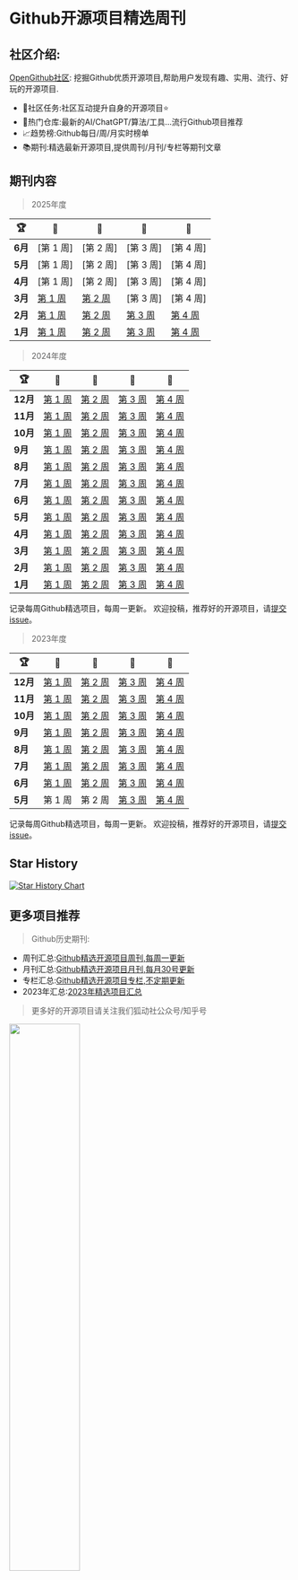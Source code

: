 # Github开源项目精选周刊

## 社区介绍:

[OpenGithub社区](http://open.itc.cn/): 挖掘Github优质开源项目,帮助用户发现有趣、实用、流行、好玩的开源项目.

- 🤝社区任务:社区互动提升自身的开源项目⭐
- 🌋热门仓库:最新的AI/ChatGPT/算法/工具...流行Github项目推荐
- 📈趋势榜:Github每日/周/月实时榜单
- 📚期刊:精选最新开源项目,提供周刊/月刊/专栏等期刊文章



## 期刊内容

> 2025年度

| 🏆      | 🥇                     | 🥈                     | 🥉                     | 🏅                     |
|---------|------------------------|------------------------|------------------------|------------------------|
| **6月**  | [第 1 周] | [第 2 周] | [第 3 周]| [第 4 周]|
| **5月**  | [第 1 周] | [第 2 周] | [第 3 周] | [第 4 周] |
| **4月**  | [第 1 周]| [第 2 周]| [第 3 周]| [第 4 周] |
| **3月**  | [第 1 周](https://github.com/OpenGithubs/github-weekly-rank/blob/main/2025/03/20250310.md) | [第 2 周](https://github.com/OpenGithubs/github-weekly-rank/blob/main/2025/03/20250317.md) | [第 3 周]| [第 4 周] |
| **2月**  | [第 1 周](https://github.com/OpenGithubs/github-weekly-rank/blob/main/2025/02/20250205.md) | [第 2 周](https://github.com/OpenGithubs/github-weekly-rank/blob/main/2025/02/20250210.md) | [第 3 周](https://github.com/OpenGithubs/github-weekly-rank/edit/main/2025/02/20250224.md)| [第 4 周](https://github.com/OpenGithubs/github-weekly-rank/blob/main/2025/03/20250303.md) |
| **1月**  | [第 1 周](https://github.com/OpenGithubs/github-weekly-rank/blob/main/2025/01/20250103.md) | [第 2 周](https://github.com/OpenGithubs/github-weekly-rank/blob/main/2025/01/20250113.md) | [第 3 周](https://github.com/OpenGithubs/github-weekly-rank/blob/main/2025/01/20250120.md)| [第 4 周](https://github.com/OpenGithubs/github-weekly-rank/blob/main/2025/01/20250127.md) |

> 2024年度

| 🏆      | 🥇                     | 🥈                     | 🥉                     | 🏅                     |
|---------|------------------------|------------------------|------------------------|------------------------|
| **12月** | [第 1 周](https://github.com/OpenGithubs/github-weekly-rank/blob/main/2024/12/20241202.md)                  | [第 2 周](https://github.com/OpenGithubs/github-weekly-rank/blob/main/2024/12/20241209.md)                  | [第 3 周](https://github.com/OpenGithubs/github-weekly-rank/blob/main/2024/12/20241216.md)                  | [第 4 周](https://github.com/OpenGithubs/github-weekly-rank/blob/main/2024/12/20241230.md)                  |
| **11月** | [第 1 周](https://github.com/OpenGithubs/github-weekly-rank/blob/main/2024/11/20241104.md)                 | [第 2 周](https://github.com/OpenGithubs/github-weekly-rank/blob/main/2024/11/20241111.md)                  | [第 3 周](https://github.com/OpenGithubs/github-weekly-rank/blob/main/2024/11/20241118.md)                 | [第 4 周](https://github.com/OpenGithubs/github-weekly-rank/blob/main/2024/11/20241129.md)                  |
| **10月** | [第 1 周](https://github.com/OpenGithubs/github-weekly-rank/blob/main/2024/10/20241007.md)                  | [第 2 周](https://github.com/OpenGithubs/github-weekly-rank/blob/main/2024/10/20241014.md)               | [第 3 周](https://github.com/OpenGithubs/github-weekly-rank/blob/main/2024/10/20241021.md)               | [第 4 周](https://github.com/OpenGithubs/github-weekly-rank/blob/main/2024/10/20241028.md)                  |
| **9月**  | [第 1 周](https://github.com/OpenGithubs/github-weekly-rank/blob/main/2024/09/20240909.md) | [第 2 周](https://github.com/OpenGithubs/github-weekly-rank/blob/main/2024/09/20240916.md)  | [第 3 周](https://github.com/OpenGithubs/github-weekly-rank/blob/main/2024/09/20240923.md)                | [第 4 周](https://github.com/OpenGithubs/github-weekly-rank/blob/main/2024/09/20240930.md)               |
| **8月**  | [第 1 周](2024/8月第一周.md) | [第 2 周](2024/8月第二周.md) | [第 3 周](2024/8月第三周.md) | [第 4 周](https://github.com/OpenGithubs/github-weekly-rank/blob/main/2024/08/20240830.md)                |
| **7月**  | [第 1 周](2024/7月第一周.md) | [第 2 周](2024/7月第三周.md) | [第 3 周](2024/7月第三周.md) | [第 4 周](2024/7月第四周.md) |
| **6月**  | [第 1 周](2024/6月第一周.md) | [第 2 周](2024/6月第二周.md) | [第 3 周](2024/6月第三周.md) | [第 4 周](2024/6月第四周.md) |
| **5月**  | [第 1 周](2024/5月第一周.md) | [第 2 周](2024/5月第二周.md) | [第 3 周](2024/5月第三周.md) | [第 4 周](2024/5月第四周.md) |
| **4月**  | [第 1 周](2024/4月第一周.md) | [第 2 周](2024/4月第二周.md) | [第 3 周](2024/4月第三周.md) | [第 4 周](2024/4月第四周.md) |
| **3月**  | [第 1 周](2024/3月第一周.md) | [第 2 周](2024/3月第二周.md) | [第 3 周](2024/3月第三周.md) | [第 4 周](2024/3月第四周.md) |
| **2月**  | [第 1 周](2024/2月第一周.md) | [第 2 周](2024/2月第三周.md) | [第 3 周](2024/2月第三周.md) | [第 4 周](2024/2月第四周.md) |
| **1月**  | [第 1 周](2024/1月第一周.md) | [第 2 周](2024/1月第二周.md) | [第 3 周](2024/1月第三周.md) | [第 4 周](2024/1月第四周.md) |

记录每周Github精选项目，每周一更新。
欢迎投稿，推荐好的开源项目，请[提交 issue](https://github.com/OpenGithubs/weekly/issues)。

> 2023年度

| 🏆      | 🥇                           | 🥈                           | 🥉                            | 🏅                           |
|---------|------------------------------|------------------------------|-------------------------------|------------------------------|
| **12月** | [第 1 周](2023/12月第一周.md) | [第 2 周](2023/12月第二周.md) | [第 3 周](2023/12月第三周.md)  | [第 4 周](2023/12月第四周.md) |
| **11月** | [第 1 周](2023/11月第一周.md) | [第 2 周](2023/11月第二周.md) | [第 3 周 ](2023/11月第三周.md) | [第 4 周](2023/11月第四周.md) |
| **10月** | [第 1 周](2023/10月第一周.md) | [第 2 周](2023/10月第二周.md) | [第 3 周](2023/10月第三周.md)  | [第 4 周](2023/10月第四周.md) |
| **9月**  | [第 1 周](2023/9月第一周.md)  | [第 2 周](2023/9月第二周.md)  | [第 3 周](2023/9月第三周.md)   | [第 4 周](2023/9月第四周.md)  |
| **8月**  | [第 1 周](2023/8月第一周.md)  | [第 2 周](2023/8月第二周.md)  | [第 3 周](2023/8月第三周.md)   | [第 4 周](2023/8月第四周.md)  |
| **7月**  | [第 1 周](2023/7月第一周.md)  | [第 2 周](2023/7月第二周.md)  | [第 3 周](2023/7月第三周.md)   | [第 4 周](2023/7月第四周.md)  |
| **6月**  | [第 1 周](2023/6月第一周.md)  | [第 2 周](2023/6月第二周.md)  | [第 3 周](2023/6月第三周.md)   | [第 4 周](2023/6月第四周.md)  |
| **5月**  | 第 1 周                        | 第 2 周                        | [第 3 周](2023/5月第三周.md)   | [第 4 周](2023/5月第四周.md)  |

记录每周Github精选项目，每周一更新。
欢迎投稿，推荐好的开源项目，请[提交 issue](https://github.com/OpenGithubs/weekly/issues)。

## Star History

[![Star History Chart](https://api.star-history.com/svg?repos=OpenGithubs/weekly&type=Date)](https://star-history.com/#OpenGithubs/weekly&Date)

## 更多项目推荐

> Github历史期刊:

- 周刊汇总:[Github精选开源项目周刊,每周一更新](https://github.com/OpenGithubs/weekly)
- 月刊汇总:[Github精选开源项目月刊,每月30号更新](https://github.com/OpenGithubs/monthly)
- 专栏汇总:[Github精选开源项目专栏,不定期更新](https://github.com/OpenGithubs/selectedColumn)
- 2023年汇总:[2023年精选项目汇总](https://github.com/OpenGithubs/Summary2023)

> 更多好的开源项目请关注我们狐动社公众号/知乎号

<image src="http://photocdn.tv.sohu.com/img/q_mini/20230525/pic_org_ed11340c-cba7-4072-942a-69a9ec0bc251.png" style="width:50%">



